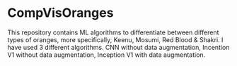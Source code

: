 # CompVisOranges
This repository contains ML algorithms to differentiate between different types of oranges, more specifically, Keenu, Mosumi, Red Blood & Shakri.
I have used 3 different algorithms. CNN without data augmentation, Incention V1 without data augmentation, Inception V1 with data augmentation.
